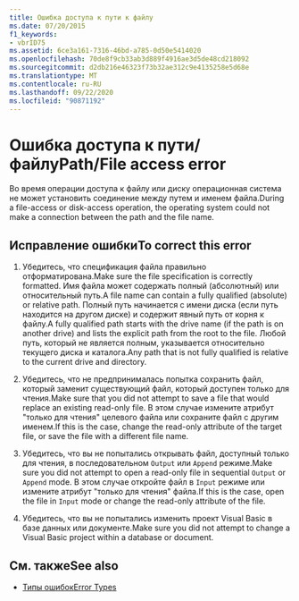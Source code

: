 ```yaml
---
title: Ошибка доступа к пути к файлу
ms.date: 07/20/2015
f1_keywords:
- vbrID75
ms.assetid: 6ce3a161-7316-46bd-a785-0d50e5414020
ms.openlocfilehash: 70de8f9cb33ab3d889f4916ae3d5de48cd218092
ms.sourcegitcommit: d2db216e46323f73b32ae312c9e4135258e5d68e
ms.translationtype: MT
ms.contentlocale: ru-RU
ms.lasthandoff: 09/22/2020
ms.locfileid: "90871192"
---
```

# <a name="pathfile-access-error"></a><span data-ttu-id="7b921-102">Ошибка доступа к пути/файлу</span><span class="sxs-lookup"><span data-stu-id="7b921-102">Path/File access error</span></span>

<span data-ttu-id="7b921-103">Во время операции доступа к файлу или диску операционная система не может установить соединение между путем и именем файла.</span><span class="sxs-lookup"><span data-stu-id="7b921-103">During a file-access or disk-access operation, the operating system could not make a connection between the path and the file name.</span></span>  
  
## <a name="to-correct-this-error"></a><span data-ttu-id="7b921-104">Исправление ошибки</span><span class="sxs-lookup"><span data-stu-id="7b921-104">To correct this error</span></span>  
  
1. <span data-ttu-id="7b921-105">Убедитесь, что спецификация файла правильно отформатирована.</span><span class="sxs-lookup"><span data-stu-id="7b921-105">Make sure the file specification is correctly formatted.</span></span> <span data-ttu-id="7b921-106">Имя файла может содержать полный (абсолютный) или относительный путь.</span><span class="sxs-lookup"><span data-stu-id="7b921-106">A file name can contain a fully qualified (absolute) or relative path.</span></span> <span data-ttu-id="7b921-107">Полный путь начинается с имени диска (если путь находится на другом диске) и содержит явный путь от корня к файлу.</span><span class="sxs-lookup"><span data-stu-id="7b921-107">A fully qualified path starts with the drive name (if the path is on another drive) and lists the explicit path from the root to the file.</span></span> <span data-ttu-id="7b921-108">Любой путь, который не является полным, указывается относительно текущего диска и каталога.</span><span class="sxs-lookup"><span data-stu-id="7b921-108">Any path that is not fully qualified is relative to the current drive and directory.</span></span>  
  
2. <span data-ttu-id="7b921-109">Убедитесь, что не предпринималась попытка сохранить файл, который заменит существующий файл, который доступен только для чтения.</span><span class="sxs-lookup"><span data-stu-id="7b921-109">Make sure that you did not attempt to save a file that would replace an existing read-only file.</span></span> <span data-ttu-id="7b921-110">В этом случае измените атрибут "только для чтения" целевого файла или сохраните файл с другим именем.</span><span class="sxs-lookup"><span data-stu-id="7b921-110">If this is the case, change the read-only attribute of the target file, or save the file with a different file name.</span></span>  
  
3. <span data-ttu-id="7b921-111">Убедитесь, что вы не попытались открывать файл, доступный только для чтения, в последовательном `Output` или `Append` режиме.</span><span class="sxs-lookup"><span data-stu-id="7b921-111">Make sure you did not attempt to open a read-only file in sequential `Output` or `Append` mode.</span></span> <span data-ttu-id="7b921-112">В этом случае откройте файл в `Input` режиме или измените атрибут "только для чтения" файла.</span><span class="sxs-lookup"><span data-stu-id="7b921-112">If this is the case, open the file in `Input` mode or change the read-only attribute of the file.</span></span>  
  
4. <span data-ttu-id="7b921-113">Убедитесь, что вы не попытались изменить проект Visual Basic в базе данных или документе.</span><span class="sxs-lookup"><span data-stu-id="7b921-113">Make sure you did not attempt to change a Visual Basic project within a database or document.</span></span>  
  
## <a name="see-also"></a><span data-ttu-id="7b921-114">См. также</span><span class="sxs-lookup"><span data-stu-id="7b921-114">See also</span></span>

- [<span data-ttu-id="7b921-115">Типы ошибок</span><span class="sxs-lookup"><span data-stu-id="7b921-115">Error Types</span></span>](../../programming-guide/language-features/error-types.md)
